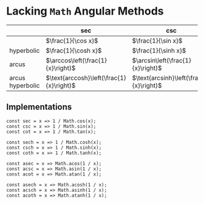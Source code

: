 # Lacking `Math` Angular Methods

| | sec | csc | cot |
|--|--|--|--|
| | $\frac{1}{\cos x}$ | $\frac{1}{\sin x}$ | $\frac{1}{\tan x}$ |
| hyperbolic | $\frac{1}{\cosh x}$ | $\frac{1}{\sinh x}$ | $\frac{1}{\tanh x}$ |
| arcus | $\arccos\left(\frac{1}{x}\right)$ | $\arcsin\left(\frac{1}{x}\right)$ | $\arctan\left(\frac{1}{x}\right)$ |
| arcus hyperbolic | $\text{arccosh}\left(\frac{1}{x}\right)$ | $\text{arcsinh}\left(\frac{1}{x}\right)$ | $\text{arctanh}\left(\frac{1}{x}\right)$

## Implementations

```
const sec = x => 1 / Math.cos(x);
const csc = x => 1 / Math.sin(x);
const cot = x => 1 / Math.tan(x);

const sech = x => 1 / Math.cosh(x);
const csch = x => 1 / Math.sinh(x);
const coth = x => 1 / Math.tanh(x);

const asec = x => Math.acos(1 / x);
const acsc = x => Math.asin(1 / x);
const acot = x => Math.atan(1 / x);

const asech = x => Math.acosh(1 / x);
const acsch = x => Math.asinh(1 / x);
const acoth = x => Math.atanh(1 / x);
```
